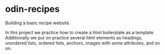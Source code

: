 # odin-recipes
Building a basic recipe website.

In this project we practice how to create a html boilerplate as a template. Additionally we put on practice several html elements as
headings, unordered lists, ordered lists, anchors, images with some attributes, and so on.
